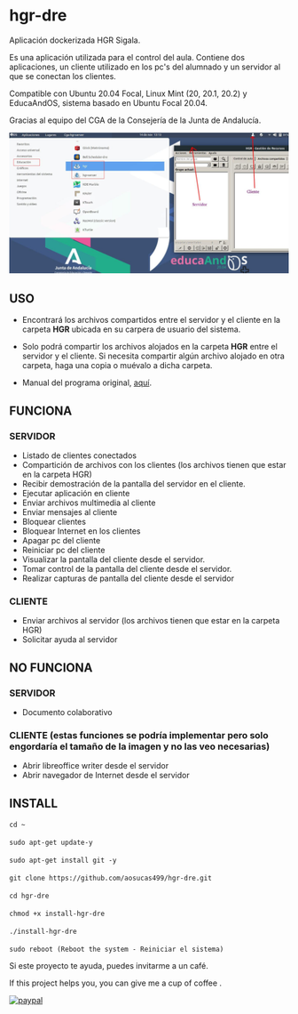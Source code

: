 # hgr-dre

Aplicación dockerizada HGR Sigala.

Es una aplicación utilizada para el control del aula. Contiene dos aplicaciones, un cliente utilizado en los pc's del alumnado y un servidor al que se conectan los clientes. 

Compatible con Ubuntu 20.04 Focal, Linux Mint (20, 20.1, 20.2) y EducaAndOS, sistema basado en Ubuntu Focal 20.04.

Gracias al equipo del CGA de la Consejería de la Junta de Andalucía.

![](https://github.com/aosucas499/hgr-dre/raw/main/testing/hgr-info.jpg)

## USO

+ Encontrará los archivos compartidos entre el servidor y el cliente en la carpeta **HGR** ubicada en su carpera de usuario del sistema.

+ Solo podrá compartir los archivos alojados en la carpeta **HGR** entre el servidor y el cliente. Si necesita compartir algún archivo alojado en otra carpeta, haga una copia o muévalo a dicha carpeta.

+ Manual del programa original, [aquí](http://www.juntadeandalucia.es/educacion/cga/portal/wp-content/uploads/2017/03/Manual_de-_Usuario_HGR.pdf).

## FUNCIONA

### SERVIDOR
+ Listado de clientes conectados
+ Compartición de archivos con los clientes (los archivos tienen que estar en la carpeta HGR)
+ Recibir demostración de la pantalla del servidor en el cliente.
+ Ejecutar aplicación en cliente
+ Enviar archivos multimedia al cliente
+ Enviar mensajes al cliente
+ Bloquear clientes
+ Bloquear Internet en los clientes
+ Apagar pc del cliente
+ Reiniciar pc del cliente
+ Visualizar la pantalla del cliente desde el servidor.
+ Tomar control de la pantalla del cliente desde el servidor.
+ Realizar capturas de pantalla del cliente desde el servidor
### CLIENTE
+ Enviar archivos al servidor (los archivos tienen que estar en la carpeta HGR)
+ Solicitar ayuda al servidor

## NO FUNCIONA

### SERVIDOR
+ Documento colaborativo

### CLIENTE (estas funciones se podría implementar pero solo engordaría el tamaño de la imagen y no las veo necesarias)
+ Abrir libreoffice writer desde el servidor
+ Abrir navegador de Internet desde el servidor



## INSTALL

    cd ~
    
    sudo apt-get update-y
    
    sudo apt-get install git -y

    git clone https://github.com/aosucas499/hgr-dre.git

    cd hgr-dre
    
    chmod +x install-hgr-dre
    
    ./install-hgr-dre
    
    sudo reboot (Reboot the system - Reiniciar el sistema)




Si este proyecto te ayuda, puedes invitarme a un café.


If this project helps you,  you can give me a cup of coffee .


[![paypal](https://www.paypalobjects.com/en_US/i/btn/btn_donateCC_LG.gif)](https://www.paypal.com/donate?business=FUMT27MVTRTHJ&no_recurring=0&item_name=Proyectos+TIC+Andaluc%C3%ADa&currency_code=EUR)

